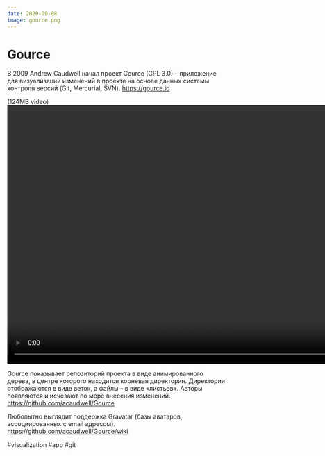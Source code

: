 ```yaml
---
date: 2020-09-08
image: gource.png
---
```


# Gource

В 2009 Andrew Caudwell начал проект Gource (GPL 3.0) – приложение для визуализации изменений в проекте на основе данных системы контроля версий (Git, Mercurial, SVN).
https://gource.io

(124MB video)
<video width="960" height="596" controls>
  <source src="https://storage.googleapis.com/micro-public/gource.mp4" type="video/mp4">
</video>

Gource показывает репозиторий проекта в виде анимированного дерева, в центре которого находится корневая директория.
Директории отображаются в виде веток, а файлы – в виде «листьев». Авторы появляются и исчезают по мере внесения изменений.
https://github.com/acaudwell/Gource

Любопытно выглядит поддержка Gravatar (базы аватаров, ассоциированных с email адресом).
https://github.com/acaudwell/Gource/wiki

#visualization #app #git
